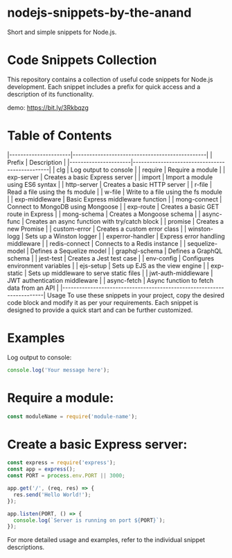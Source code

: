 # nodejs-snippets-by-the-anand
 Short and simple snippets for Node.js.
# Code Snippets Collection
  This repository contains a collection of useful code snippets for Node.js development. Each snippet includes a prefix for quick access and a description of its functionality.
  
demo: https://bit.ly/3Rkbqzg

# Table of Contents
   |----------------------|------------------------------------------------|
   |      Prefix	      |       Description                              |
   |----------------------|------------------------------------------------|
   | clg	              | Log output to console                          |
   | require	          | Require a module                               |
   | exp-server	          | Creates a basic Express server                 | 
   | import	              | Import a module using ES6 syntax               |
   | http-server          | Creates a basic HTTP server                    |
   | r-file	              | Read a file using the fs module                |
   | w-file	              | Write to a file using the fs module            |
   | exp-middleware	      | Basic Express middleware function              |
   | mong-connect	      | Connect to MongoDB using Mongoose              |
   | exp-route	          | Creates a basic GET route in Express           |
   | mong-schema	      | Creates a Mongoose schema                      |
   | async-func	          | Creates an async function with try/catch block |
   | promise	          | Creates a new Promise                          |
   | custom-error	      | Creates a custom error class                   |
   | winston-logg	      | Sets up a Winston logger                       |
   | experror-handler	  | Express error handling middleware              |
   | redis-connect	      | Connects to a Redis instance                   |
   | sequelize-model	  | Defines a Sequelize model                      |
   | graphql-schema	      | Defines a GraphQL schema                       |
   | jest-test	          | Creates a Jest test case                       |
   | env-config	          | Configures environment variables               |
   | ejs-setup	          | Sets up EJS as the view engine                 |
   | exp-static	          | Sets up middleware to serve static files       |
   | jwt-auth-middleware  | JWT authentication middleware                  |
   | async-fetch	      | Async function to fetch data from an API       |
   |-----------------------------------------------------------------------|
   Usage
   To use these snippets in your project, copy the desired code block and modify it as per your requirements. Each snippet is designed to provide a quick start and can be further customized.

# Examples
Log output to console:

``` javascript
console.log('Your message here');
```

# Require a module:
``` javascript
const moduleName = require('module-name');
```

# Create a basic Express server:
``` javascript
const express = require('express');
const app = express();
const PORT = process.env.PORT || 3000;

app.get('/', (req, res) => {
  res.send('Hello World!');
});

app.listen(PORT, () => {
  console.log(`Server is running on port ${PORT}`);
});
```

For more detailed usage and examples, refer to the individual snippet descriptions.
